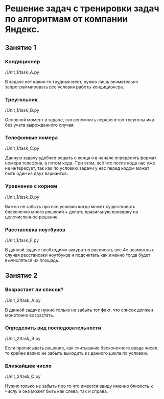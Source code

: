 # Решение задач с тренировки задач по алгоритмам от компании Яндекс.

## Занятие 1
### Кондиционер

/Unit_1/task_A.py

В задаче нет каких-то трудных мест, нужно лишь внимательно запрограммировать все условия работы
кондиционера.

### Треугольник

/Unit_1/task_B.py

Основной момент в задаче, это вспомнить неравенство треугольника без учета вырожденного случая.

### Телефонные номера
/Unit_1/task_C.py

Данную задачу удобнее решать с конца и в начале определять формат номера телефона, а потом кода.
При этом, всё что после кода нас уже не интересует, так как по условию задачи у нас перед кодом
может быть один из двух вариантов.

### Уравнение с корнем
/Unit_1/task_D.py

Важно не забыть про все условия когда может существовать бесконечно много решений + делать 
правильную проверку на целочисленное решение.

### Расстановка ноутбуков
/Unit_1/task_F.py

В данной задаче необходимо аккуратно расписать все 4е возможных случая расстановки ноутбуков и
подсчитать как именно тогда будет вычисляться их площадь.

## Занятие 2
### Возрастает ли список?
/Unit_2/task_A.py

В данной задаче нужно только не забыть тот факт, что список должен монотонно возрастать.

### Определить вид последовательности
/Unit_2/task_B.py

Если прописывать решение, как считывание бесконечного ввода чисел, то крайне важно не забыть 
выходить из данного цикла по условию.

### Ближайшее число
/Unit_2/task_C.py

Нужно только не забыть про то что имеется ввиду именно близость к числу и она может быть как 
слева, так и справа.